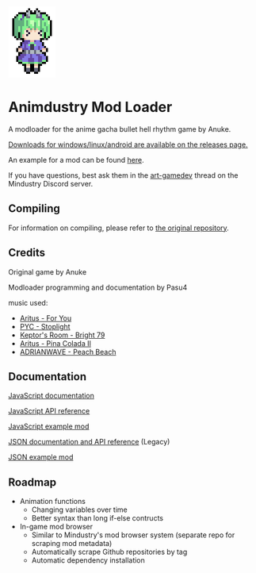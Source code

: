 ![](assets-raw/icon.png)

# Animdustry Mod Loader

A modloader for the anime gacha bullet hell rhythm game by Anuke.

[Downloads for windows/linux/android are available on the releases page.](https://github.com/Pasu4/animdustry/releases)

An example for a mod can be found [here](https://github.com/Pasu4/animdustry-mod-template).

If you have questions, best ask them in the [art-gamedev](https://discord.com/channels/391020510269669376/1195444175672442930) thread on the Mindustry Discord server.

## Compiling

For information on compiling, please refer to [the original repository](https://github.com/Anuken/animdustry/blob/master/README.md#compiling).

## Credits

Original game by Anuke

Modloader programming and documentation by Pasu4

music used:

- [Aritus - For You](https://soundcloud.com/aritusmusic/4you)
- [PYC - Stoplight](https://soundcloud.com/pycmusic/stoplight)
- [Keptor's Room - Bright 79](https://soundcloud.com/topazeclub/bright-79)
- [Aritus - Pina Colada II](https://soundcloud.com/aritusmusic/pina-colada-ii-final)
- [ADRIANWAVE - Peach Beach](https://soundcloud.com/adrianwave/peach-beach)

## Documentation

[JavaScript documentation](https://pasu4.github.io/animdustry/doc/doc_js.md)

[JavaScript API reference](https://pasu4.github.io/animdustry/doc/jsdoc/index.html)

[JavaScript example mod](https://github.com/Pasu4/animdustry-mod-template/)

[JSON documentation and API reference](https://pasu4.github.io/animdustry/doc/doc_json.md) (Legacy)

[JSON example mod](https://github.com/Pasu4/animdustry-mod-template/tree/legacy)

## Roadmap

- Animation functions
    - Changing variables over time
    - Better syntax than long if-else contructs
- In-game mod browser
    - Similar to Mindustry's mod browser system (separate repo for scraping mod metadata)
    - Automatically scrape Github repositories by tag
    - Automatic dependency installation
